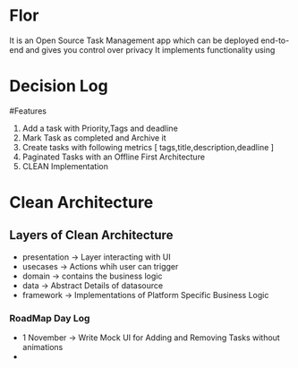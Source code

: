 # Flor

It is an Open Source Task Management app which can be deployed end-to-end and gives you control over privacy
It implements functionality using 

# Decision Log

#Features
1. Add a task with Priority,Tags and deadline
2. Mark Task as completed and Archive it
3. Create tasks with following metrics [ tags,title,description,deadline ]
4. Paginated Tasks with an Offline First Architecture
5. CLEAN Implementation

# Clean Architecture

## Layers of Clean Architecture
- presentation -> Layer interacting with UI
- usecases -> Actions whih user can trigger
- domain -> contains the business logic
- data -> Abstract Details of datasource
- framework -> Implementations of Platform Specific Business Logic

### RoadMap Day Log
- 1 November -> Write Mock UI for Adding and Removing Tasks without animations
- 
